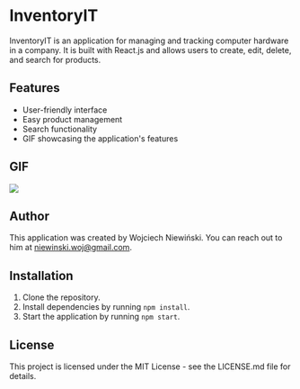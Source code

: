 # InventoryIT

InventoryIT is an application for managing and tracking computer hardware in a company. It is built with React.js and allows users to create, edit, delete, and search for products.

## Features

- User-friendly interface
- Easy product management
- Search functionality
- GIF showcasing the application's features

## GIF

![](https://gifyu.com/image/S8DbG)

## Author

This application was created by Wojciech Niewiński. You can reach out to him at niewinski.woj@gmail.com.

## Installation

1. Clone the repository.
2. Install dependencies by running `npm install`.
3. Start the application by running `npm start`.

## License

This project is licensed under the MIT License - see the LICENSE.md file for details.
